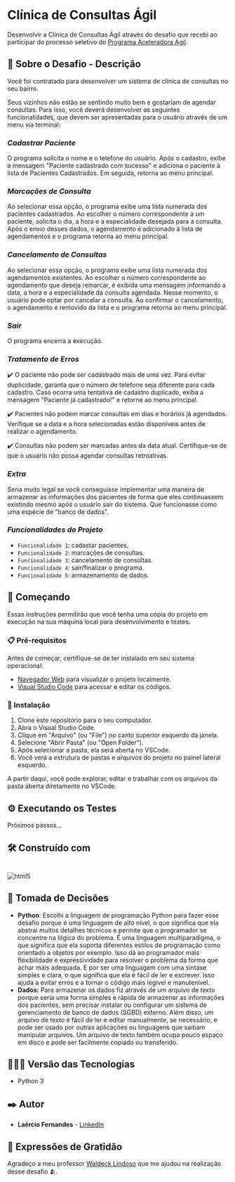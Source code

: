 # Clínica de Consultas Ágil

Desenvolvir a Clínica de Consultas Ágil através do desafio que recebi ao participar do processo seletivo do [Programa Aceleradora Ágil](https://www.linkedin.com/school/aceleradora-%C3%A1gil/mycompany/).

## 📝 Sobre o Desafio - Descrição
Você foi contratado para desenvolver um sistema de clínica de consultas no seu bairro.

Seus vizinhos não estão se sentindo muito bem e gostariam de agendar consultas. Para
isso, você deverá desenvolver as seguintes funcionalidades, que devem ser apresentadas
para o usuário através de um menu via terminal:

### *Cadastrar Paciente*
O programa solicita o nome e o telefone do usuário. Após o
cadastro, exibe a mensagem "Paciente cadastrado com sucesso" e adiciona o paciente à
lista de Pacientes Cadastrados. Em seguida, retorna ao menu principal.

### *Marcações de Consulta*
Ao selecionar essa opção, o programa exibe uma lista
numerada dos pacientes cadastrados. Ao escolher o número correspondente a um
paciente, solicita o dia, a hora e a especialidade desejada para a consulta. Após o envio
desses dados, o agendamento é adicionado à lista de agendamentos e o programa
retorna ao menu principal.

### *Cancelamento de Consultas*
Ao selecionar essa opção, o programa exibe uma lista
numerada dos agendamentos existentes. Ao escolher o número correspondente ao
agendamento que deseja remarcar, é exibida uma mensagem informando a data, a hora e
a especialidade da consulta agendada. Nesse momento, o usuário pode optar por
cancelar a consulta. Ao confirmar o cancelamento, o agendamento é removido da lista e o
programa retorna ao menu principal.

### *Sair*
O programa encerra a execução.

### *Tratamento de Erros*
✔️ O paciente não pode ser cadastrado mais de uma vez. Para evitar duplicidade,
garanta que o número de telefone seja diferente para cada cadastro. Caso ocorra
uma tentativa de cadastro duplicado, exiba a mensagem "Paciente já cadastrado!"
e retorne ao menu principal.

✔️ Pacientes não podem marcar consultas em dias e horários já agendados. Verifique
se a data e a hora selecionadas estão disponíveis antes de realizar o
agendamento.

✔️ Consultas não podem ser marcadas antes da data atual. Certifique-se de que o
usuário não possa agendar consultas retroativas.

### *Extra*
Seria muito legal se você conseguisse implementar uma maneira de armazenar as
informações dos pacientes de forma que eles continuassem existindo mesmo após o
usuário sair do sistema. Que funcionasse como uma espécie de “banco de dados”. 

### *Funcionalidades do Projeto*
- `Funcionalidade 1`: cadastar pacientes.
- `Funcionalidade 2`: marcações de consultas.
- `Funcionalidade 3`: cancelamento de consultas.
- `Funcionalidade 4`: sair/finalizar o programa.         
- `Funcionalidade 5`: armazenamento de dados.  

## 🚀 Começando

Essas instruções permitirão que você tenha uma cópia do projeto em execução na sua máquina local para desenvolvimento e testes.

### 📋 Pré-requisitos

Antes de começar, certifique-se de ter instalado em seu sistema operacional:
* [Navegador Web](https://www.google.com/chrome/) para visualizar o projeto localmente.
* [Visual Studio Code](https://code.visualstudio.com/) para acessar e editar os códigos.

### 🔧 Instalação

1. Clone este repositório para o seu computador.
2. Abra o Visual Studio Code.
3. Clique em "Arquivo" (ou "File") no canto superior esquerdo da janela.
4. Selecione "Abrir Pasta" (ou "Open Folder").
5. Após selecionar a pasta, ela será aberta no VSCode.
6. Você verá a estrutura de pastas e arquivos do projeto no painel lateral esquerdo.

A partir daqui, você pode explorar, editar e trabalhar com os arquivos da pasta aberta diretamente no VSCode.

## ⚙️ Executando os Testes

Próximos passos...

## 🛠️ Construído com
<div style="display: inline-block"><br/>
  <img align="center" alt="html5" src="https://img.shields.io/badge/Python-3776AB?style=for-the-badge&logo=python&logoColor=white" />
</div><br/>

## 🔨 Tomada de Decisões
* **Python**: Escolhi a linguagem de programação Python para fazer esse desafio porque é uma linguagem de alto nível, o que significa que ela abstrai muitos detalhes técnicos e permite que o programador se concentre na lógica do problema.
É uma linguagem multiparadigma, o que significa que ela suporta diferentes estilos de programação como orientado a objetos por exemplo. Isso dá ao programador mais flexibilidade e expressividade para resolver o problema da forma que achar mais adequada.
E por ser uma linguagem com uma sintaxe simples e clara, o que significa que ela é fácil de ler e escrever. Isso ajuda a evitar erros e a tornar o código mais legível e manutenível.
* **Dados:** Para armazenar os dados fiz através de um arquivo de texto porque seria uma forma simples e rápida de armazenar as informações dos pacientes, sem precisar instalar ou configurar um sistema de gerenciamento de banco de dados (SGBD) externo. Além disso, um arquivo de texto é fácil de ler e editar manualmente, se necessário, e pode ser usado por outras aplicações ou linguagens que saibam manipular arquivos. Um arquivo de texto também ocupa pouco espaço em disco e pode ser facilmente copiado ou transferido.

## 👨🏽‍💻 Versão das Tecnologias

* Python 3

## ✒️ Autor

* **Laércio Fernandes** - [LinkedIn](https://www.linkedin.com/in/laercio-fernandes/)

## 🎁 Expressões de Gratidão

Agradeço a meu professor [Waldeck Lindoso](https://www.linkedin.com/in/waldeck-lindoso-jr-41a94840/) que me ajudou na realização desse desafio 🫂.
